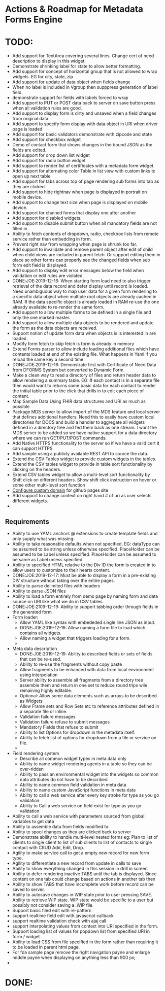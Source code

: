 # Actions & Roadmap for Metadata Forms Engine

# TODO:

* Add support for TextArea covering several lines.  Change cert of need description to display in this widget.
* Demonstrate shrinking label for state to allow better formatting.
* Add support for concept of horizontal group that is not allowed to wrap widgets. EG for city, state, zip
* Add support for update of data object when fields change
* When no label is included in Vgroup then supppress generation of label field.
* demonstrate support for fields with labels forced to wrap 
* Add support to PUT or POST data back to server on save button press when all validation rules are good.
* Add support to display form is dirty and unsaved when a field changes from original data.
* Add support to specify form display with data object in URI when driver page is loaded
* Add support for basic validators demonstrate with zipcode and state
* Add support for checkbox widget
* Demo of contact form that shows changes in the bound JSON as the fields are edited.
* Add support for drop down list widget
* Add support for radio button widget
* Add support to render list of certificates with a  metadata form widget.
* Add support for alternating color Table in list view with custom links to open up next table
* Add support for tabs across top of page rendering sub forms into tab as they are clicked.
* Add support to hide rightnav when page is displayed in portrait on mobile device.
* Add support to change text size when page is displayed on mobile device.
* Add support for chained forms that display one after another
* Add support for disabled widgets.
* Add support to disable submit button when all mandatory fields are not filled in.
* Ability to fetch contents of dropdown, radio, checkbox lists from remote service rather than embedding in  form.
* Prevent right nav from wrapping when page is shrunk too far.
* Add support to invalidate and remove parent object after edit of child when child views are included in parent fetch.  Or support editing them in place so other forms can properly see the changed fields when sub form edit field is displayed.
* Add support to display edit error messages below the field when validation or edit rules are violated.
* DONE:JOE:2019-12-16: When starting form load need to also trigger retrieval of the data record and defer display until record is loaded.  Need unambiguous way to map user data for a given form rendering to a specific data object when multiple root objects are already cached in RAM.  If the data specific object is already loaded in RAM re-use the one already available to re-render the same form.  
* Add support to allow multiple forms to be defined in a single file and only the one marked master.
* Add support to allow multiple data objects to be rendered and update the form as the data objects are received. 
* Support notion of update form data when objects is is interested in are loaded. 
* Modify form fetch to skip fetch is form is already in memory
* Extend Forms parser to allow include loading additional files which have contents loaded at end of the existing file.    What happens in Yaml if you reload the same key a second time.
* DONE:JOE:2019-12-16: Demonstrate first with Certificate of Need Data from DFORMS System but converted to Dynamic Form.
* Make a clean way to read a directory of files and return header data to allow rendering a summary table.  EG: If each contact is in a separate file then would want to returns some basic data for each contact to render the initial table prior to the click that drills in to edit each piece of content.
* Map Sample Data  Using FHIR  data structures and URI as much as possible
* Package MDS server to allow import of the MDS feature and local server that defines additional handlers.   Need this to easily  have custom local directories for DOCS and build a handler to aggregate all widgets defined in a directory tree and fed them back as one stream.  I want the MDS server to be added so we have native support for a data directory where we can run GET/PUT/POST commands. 
* Add Native HTTPS functionality to the server so if we have a valid cert it can support HTTPS
* Add sample using a publicly available REST API to source the data.
* Extend the CSV Tables widget to provide custom widgets in the tables.
* Extend the CSV tables widget to provide in table sort functionality by clicking on the headers.
* Extend CSV tables widget to allow a multi-level sort functionality by Shift click on different headers.  Show shift click instruction on hover or some other multi-level sort function
* [Configure custom domain](https://help.github.com/en/github/working-with-github-pages/configuring-a-custom-domain-for-your-github-pages-site) for github pages site
* Add support to change context on right hand # of uri as user selects different widgets.
* 





## Requirements 

* Ability to use YAML anchors @ extensions  to create template fields and only supply what was missing.
* Ability to take reasonable defaults when not specified.  EG:  dataType can be assumed to be string unless otherwise specified.    PlaceHolder can be assumed to be Label unless specified.  PlaceHolder can be assumed to be same as Label unless specified. 
* Ability to specified HTML relative to the Div ID the form is created in to allow users to customize to their hearts content.
* DONE:JOE:2019-12-17: Must be able to display a form in a pre-existing DIV structure without taking over the entire pages.
* Ability to parse delimited files with headers
* Ability to parse JSON files 
* Ability to load a form entirely from demo page by naming form and data source on URI like what we do in CSV tables.
* DONE:JOE:2109-12-19: Ability to support tabbing order through fields in the generated form
* Form loader:
  * Allow YAML like syntax with embededed single line JSON as input.
  * DONE:JOE:2019-12-19: Allow naming a form file to load which contains all widgets.
  * Allow naming a widget that triggers loading for a form.
  * 
* Meta data description
  * DONE:JOE:2019-12-19: Ability to described fields or sets of fields that can be re-used.
  * Ability to re-use the fragments without copy paste
  * Allow fragments to be enhanced with data from local environment using interpolation
  * Server ability to assemble all fragments from a directory tree assemble them and return in one set to reduce round trips wile remaining highly editable.
  * Optional:  Allow some data elements such as arrays to be described as Widgets 
  * Allow Frame sets and Row Sets etc to reference attributes defined in a separate file or inline.
  * Validation failure messages
  * Validation failure refuse to submit messages
  * Mandatory Fields that refuse to submit
  * Ability to list Options for dropdown in the metadata itself.
  * Ability to fetch list of options for dropdown from a file or service on file. 
  * 
* Field rendering system
  * Describe all common widget types in meta data only
  * Ability to name widget rendering agents in a table so they can be over-ridden
  * Ability to pass an environmental widget into the widgets so common data attributes do not have to be described
  * Ability to name common field validation in meta data
  * Ability to name custom JavaScript functions in meta data
  * Ability to call a web service after every key stroke for type as you go validation
  * Ability to Call a web service on field exist for type as you go validation
* Ability to call a web service with parameters sourced from global variables to get data 
* Ability to assemble data from fields modified to 
* Ability to spool changes as they are clicked back to server 
* Demonstrate ability to  handle multi-level nested forms eg:   Plan to list of clients to single client to list of sub clients to list of contacts to single contact with CRUD Add, Edit, Drop.
* Agility to make service call to get a empty new record for new form type.
* Agility to differentiate a new record from update in calls to save 
* Ability to show everything changed in this session in drill in screen 
* Ability to defer rendering inactive TABS until the tab is displayed.  Since content on one tab could change based on actions in another tab then 
* Ability to show TABS that have incomplete work before record can be saved to server.
* Ability to autosave changes in WIP state prior to user pressing SAVE.   Ability to retrieve WIP state.  WIP state would be specific to a user but possibly not consider saving a .WIP file. 
* Support basic filed edit with re-pattern.
* support realtime field edit with javascript callback
* support realtime validation check with ajaj call
* support interpolating values from context into URI  specified in the form.
* Support loading list of values for popdown list from specified URI in form / widget
* Ability to load CSS from file specified in the form rather than requiring it to be loaded in parent html page.
* For fda sample page remove the right navigation payne and enlarge middle payne when  displaying on anything less than 900 px;
* 



# DONE:

